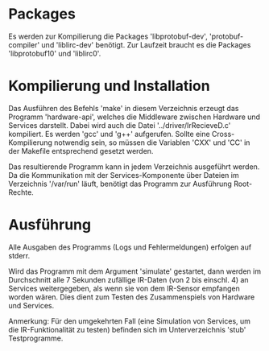 # Packages

Es werden zur Kompilierung die Packages 'libprotobuf-dev', 'protobuf-compiler' und 'liblirc-dev'
benötigt.
Zur Laufzeit braucht es die Packages 'libprotobuf10' und 'liblirc0'.

# Kompilierung und Installation

Das Ausführen des Befehls 'make' in diesem Verzeichnis erzeugt das Programm 'hardware-api', welches
die Middleware zwischen Hardware und Services darstellt. Dabei wird auch die Datei
'../driver/IrRecieveD.c' kompiliert. Es werden 'gcc' und 'g++' aufgerufen. Sollte eine
Cross-Kompilierung notwendig sein, so müssen die Variablen 'CXX' und 'CC' in der Makefile
entsprechend gesetzt werden.

Das resultierende Programm kann in jedem Verzeichnis ausgeführt werden.
Da die Kommunikation mit der Services-Komponente über Dateien im Verzeichnis '/var/run' läuft,
benötigt das Programm zur Ausführung Root-Rechte.

# Ausführung

Alle Ausgaben des Programms (Logs und Fehlermeldungen) erfolgen auf stderr.

Wird das Programm mit dem Argument 'simulate' gestartet, dann werden im Durchschnitt alle 7 Sekunden
zufällige IR-Daten (von 2 bis einschl. 4) an Services weitergegeben, als wenn sie von dem IR-Sensor
empfangen worden wären. Dies dient zum Testen des Zusammenspiels von Hardware und Services.

Anmerkung: Für den umgekehrten Fall (eine Simulation von Services, um die IR-Funktionalität zu
testen) befinden sich im Unterverzeichnis 'stub' Testprogramme.
